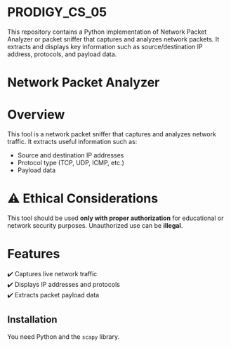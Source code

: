 # PRODIGY_CS_05
This repository contains a Python implementation of Network Packet Analyzer or packet sniffer that captures and analyzes network packets. It extracts and displays key information such as source/destination IP address, protocols, and payload data.

# Network Packet Analyzer  

# Overview  
This tool is a network packet sniffer that captures and analyzes network traffic. It extracts useful information such as:  
- Source and destination IP addresses  
- Protocol type (TCP, UDP, ICMP, etc.)  
- Payload data  

# ⚠ Ethical Considerations  
This tool should be used **only with proper authorization** for educational or network security purposes. Unauthorized use can be **illegal**.  

# Features  
✔️ Captures live network traffic  
✔️ Displays IP addresses and protocols  
✔️ Extracts packet payload data  

## Installation  
You need Python and the `scapy` library.
